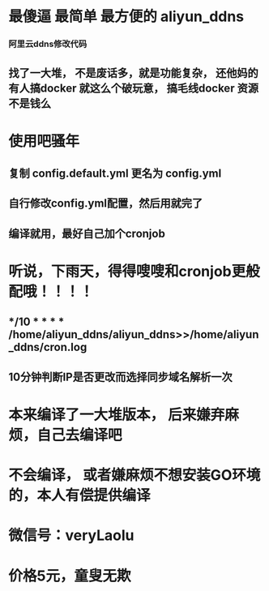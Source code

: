 # 最傻逼 最简单 最方便的 aliyun_ddns
### 阿里云ddns修改代码
## 找了一大堆， 不是废话多，就是功能复杂， 还他妈的有人搞docker 就这么个破玩意， 搞毛线docker 资源不是钱么

# 使用吧骚年
## 复制 config.default.yml  更名为 config.yml
## 自行修改config.yml配置，然后用就完了
## 编译就用，最好自己加个cronjob

# 听说，下雨天，得得嗖嗖和cronjob更般配哦！！！！
## */10 * * * * /home/aliyun_ddns/aliyun_ddns>>/home/aliyun_ddns/cron.log
## 10分钟判断IP是否更改而选择同步域名解析一次

# 本来编译了一大堆版本， 后来嫌弃麻烦，自己去编译吧
# 不会编译， 或者嫌麻烦不想安装GO环境的，本人有偿提供编译
# 微信号：veryLaolu
# 价格5元，童叟无欺

